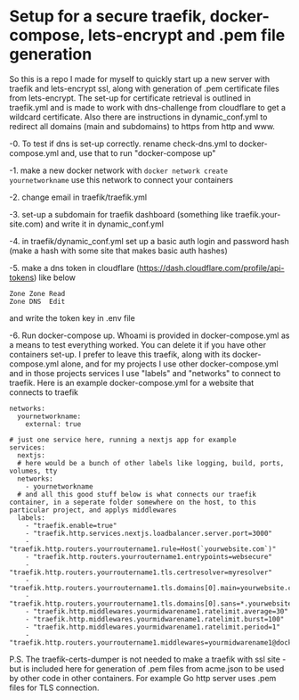# Setup for a secure traefik, docker-compose, lets-encrypt and .pem file generation
So this is a repo I made for myself to quickly start up a new server with traefik and lets-encrypt ssl, along with generation of .pem certificate files from lets-encrypt.
The set-up for certificate retrieval is outlined in traefik.yml and is made to work with dns-challenge from cloudflare to get a wildcard certificate. Also there are instructions in dynamic_conf.yml to redirect all domains (main and subdomains) to https from http and www.

-0. To test if dns is set-up correctly. rename check-dns.yml to docker-compose.yml and, use that to run "docker-compose up"

-1. make a new docker network with `docker network create yournetworkname` use this network to connect your containers

-2. change email in traefik/traefik.yml

-3. set-up a subdomain for traefik dashboard (something like traefik.your-site.com) and write it in dynamic_conf.yml

-4. in traefik/dynamic_conf.yml set up a basic auth login and password hash (make a hash with some site that makes basic auth hashes)

-5. make a dns token in cloudflare (https://dash.cloudflare.com/profile/api-tokens) like below
````  
Zone Zone Read
Zone DNS  Edit
````
and write the token key in .env file

-6. Run docker-compose up. Whoami is provided in docker-compose.yml as a means to test everything worked. You can delete it if you have other containers set-up. I prefer to leave this traefik, along with its docker-compose.yml alone, and for my projects I use other docker-compose.yml and in those projects services I use "labels" and "networks" to connect to traefik. Here is an example docker-compose.yml for a website that connects to traefik
````
networks:
  yournetworkname:
    external: true

# just one service here, running a nextjs app for example
services:
  nextjs:
  # here would be a bunch of other labels like logging, build, ports, volumes, tty
  networks:
    - yournetworkname
  # and all this good stuff below is what connects our traefik container, in a seperate folder somewhere on the host, to this particular project, and applys middlewares   
  labels:
    - "traefik.enable=true"
    - "traefik.http.services.nextjs.loadbalancer.server.port=3000"
    - "traefik.http.routers.yourroutername1.rule=Host(`yourwebsite.com`)"
    - "traefik.http.routers.yourroutername1.entrypoints=websecure"
    - "traefik.http.routers.yourroutername1.tls.certresolver=myresolver"
    - "traefik.http.routers.yourroutername1.tls.domains[0].main=yourwebsite.com"
    - "traefik.http.routers.yourroutername1.tls.domains[0].sans=*.yourwebsite.com"
    - "traefik.http.middlewares.yourmidwarename1.ratelimit.average=30"
    - "traefik.http.middlewares.yourmidwarename1.ratelimit.burst=100"
    - "traefik.http.middlewares.yourmidwarename1.ratelimit.period=1"
    - "traefik.http.routers.yourroutername1.middlewares=yourmidwarename1@docker"
````

P.S.
The traefik-certs-dumper is not needed to make a traefik with ssl site - but is included here for generation of .pem files from acme.json to be used by other code in other containers. For example Go http server uses .pem files for TLS connection.
